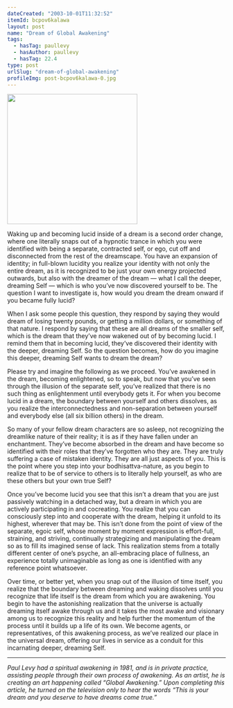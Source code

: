 ```yaml
---
dateCreated: "2003-10-01T11:32:52"
itemId: bcpov6kalawa
layout: post
name: "Dream of Global Awakening"
tags:
  - hasTag: paullevy
  - hasAuthor: paullevy
  - hasTag: 22.4
type: post
urlSlug: "dream-of-global-awakening"
profileImg: post-bcpov6kalawa-0.jpg
---
```

<img src="../images/post-bcpov6kalawa-0.jpg" width="300px" height="auto"/>

Waking up and becoming lucid inside of a dream is a second order change, where one literally snaps out of a hypnotic trance in which you were identified with being a separate, contracted self, or ego, cut off and disconnected from the rest of the dreamscape. You have an expansion of identity; in full-blown lucidity you realize your identity with not only the entire dream, as it is recognized to be just your own energy projected outwards, but also with the dreamer of the dream — what I call the deeper, dreaming Self — which is who you’ve now discovered yourself to be. The question I want to investigate is, how would you dream the dream onward if you became fully lucid? 

When I ask some people this question, they respond by saying they would dream of losing twenty pounds, or getting a million dollars, or something of that nature. I respond by saying that these are all dreams of the smaller self, which is the dream that they’ve now wakened out of by becoming lucid. I remind them that in becoming lucid, they’ve discovered their identity with the deeper, dreaming Self. So the question becomes, how do you imagine this deeper, dreaming Self wants to dream the dream? 

Please try and imagine the following as we proceed. You’ve awakened in the dream, becoming enlightened, so to speak, but now that you’ve seen through the illusion of the separate self, you’ve realized that there is no such thing as enlightenment until everybody gets it. For when you become lucid in a dream, the boundary between yourself and others dissolves, as you realize the interconnectedness and non-separation between yourself and everybody else (all six billion others) in the dream. 

So many of your fellow dream characters are so asleep, not recognizing the dreamlike nature of their reality; it is as if they have fallen under an enchantment. They’ve become absorbed in the dream and have become so identified with their roles that they’ve forgotten who they are. They are truly suffering a case of mistaken identity. They are all just aspects of you. This is the point where you step into your bodhisattva-nature, as you begin to realize that to be of service to others is to literally help yourself, as who are these others but your own true Self? 

Once you’ve become lucid you see that this isn’t a dream that you are just passively watching in a detached way, but a dream in which you are actively participating in and cocreating. You realize that you can consciously step into and cooperate with the dream, helping it unfold to its highest, wherever that may be. This isn’t done from the point of view of the separate, egoic self, whose moment by moment expression is effort-full, straining, and striving, continually strategizing and manipulating the dream so as to fill its imagined sense of lack. This realization stems from a totally different center of one’s psyche, an all-embracing place of fullness, an experience totally unimaginable as long as one is identified with any reference point whatsoever. 

Over time, or better yet, when you snap out of the illusion of time itself, you realize that the boundary between dreaming and waking dissolves until you recognize that life itself is the dream from which you are awakening. You begin to have the astonishing realization that the universe is actually dreaming itself awake through us and it takes the most awake and visionary among us to recognize this reality and help further the momentum of the process until it builds up a life of its own. We become agents, or representatives, of this awakening process, as we’ve realized our place in the universal dream, offering our lives in service as a conduit for this incarnating deeper, dreaming Self.

<hr/>

*Paul Levy had a spiritual awakening in 1981, and is in private practice, assisting people through their own process of awakening. As an artist, he is creating an art happening called “Global Awakening.” Upon completing this article, he turned on the television only to hear the words “This is your dream and you deserve to have dreams come true.”*







